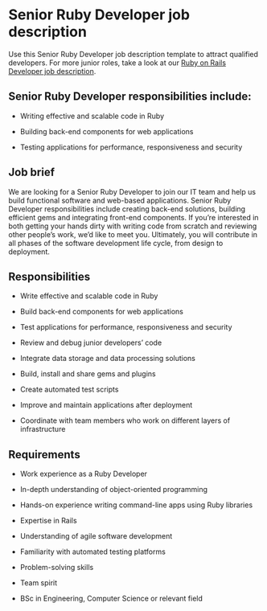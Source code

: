 # Senior Ruby Developer job description
Use this Senior Ruby Developer job description template to attract qualified developers. For more junior roles, take a look at our <a href="https://resources.workable.com/ruby-on-rails-developer-job-description" target="_blank" rel="noopener">Ruby on Rails Developer job description</a>.


## Senior Ruby Developer responsibilities include:
* Writing effective and scalable code in Ruby

* Building back-end components for web applications

* Testing applications for performance, responsiveness and security



## Job brief

We are looking for a Senior Ruby Developer to join our IT team and help us build functional software and web-based applications.
Senior Ruby Developer responsibilities include creating back-end solutions, building efficient gems and integrating front-end components. If you’re interested in both getting your hands dirty with writing code from scratch and reviewing other people’s work, we’d like to meet you.
Ultimately, you will contribute in all phases of the software development life cycle, from design to deployment.


## Responsibilities

* Write effective and scalable code in Ruby

* Build back-end components for web applications

* Test applications for performance, responsiveness and security

* Review and debug junior developers’ code

* Integrate data storage and data processing solutions

* Build, install and share gems and plugins

* Create automated test scripts

* Improve and maintain applications after deployment

* Coordinate with team members who work on different layers of infrastructure


## Requirements

* Work experience as a Ruby Developer

* In-depth understanding of object-oriented programming

* Hands-on experience writing command-line apps using Ruby libraries

* Expertise in Rails

* Understanding of agile software development

* Familiarity with automated testing platforms

* Problem-solving skills

* Team spirit

* BSc in Engineering, Computer Science or relevant field
